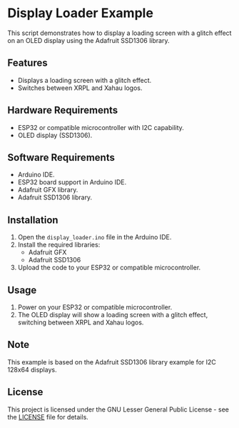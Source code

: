 # Display Loader Example

This script demonstrates how to display a loading screen with a glitch effect on an OLED display using the Adafruit SSD1306 library.

## Features

- Displays a loading screen with a glitch effect.
- Switches between XRPL and Xahau logos.

## Hardware Requirements

- ESP32 or compatible microcontroller with I2C capability.
- OLED display (SSD1306).

## Software Requirements

- Arduino IDE.
- ESP32 board support in Arduino IDE.
- Adafruit GFX library.
- Adafruit SSD1306 library.

## Installation

1. Open the `display_loader.ino` file in the Arduino IDE.
2. Install the required libraries:
   - Adafruit GFX
   - Adafruit SSD1306
3. Upload the code to your ESP32 or compatible microcontroller.

## Usage

1. Power on your ESP32 or compatible microcontroller.
2. The OLED display will show a loading screen with a glitch effect, switching between XRPL and Xahau logos.

## Note

This example is based on the Adafruit SSD1306 library example for I2C 128x64 displays.

## License

This project is licensed under the GNU Lesser General Public License - see the [LICENSE](LICENSE) file for details.
